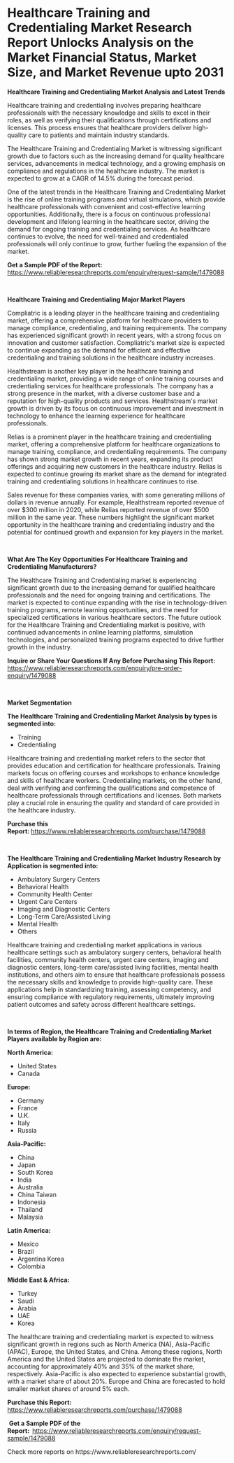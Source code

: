 <p><h1>Healthcare Training and Credentialing Market Research Report Unlocks Analysis on the Market Financial Status, Market Size, and Market Revenue upto 2031</h1></p><p><strong>Healthcare Training and Credentialing Market Analysis and Latest Trends</strong></p>
<p><p>Healthcare training and credentialing involves preparing healthcare professionals with the necessary knowledge and skills to excel in their roles, as well as verifying their qualifications through certifications and licenses. This process ensures that healthcare providers deliver high-quality care to patients and maintain industry standards.</p><p>The Healthcare Training and Credentialing Market is witnessing significant growth due to factors such as the increasing demand for quality healthcare services, advancements in medical technology, and a growing emphasis on compliance and regulations in the healthcare industry. The market is expected to grow at a CAGR of 14.5% during the forecast period.</p><p>One of the latest trends in the Healthcare Training and Credentialing Market is the rise of online training programs and virtual simulations, which provide healthcare professionals with convenient and cost-effective learning opportunities. Additionally, there is a focus on continuous professional development and lifelong learning in the healthcare sector, driving the demand for ongoing training and credentialing services. As healthcare continues to evolve, the need for well-trained and credentialed professionals will only continue to grow, further fueling the expansion of the market.</p></p>
<p><strong>Get a Sample PDF of the Report:&nbsp;</strong> <a href="https://www.reliableresearchreports.com/enquiry/request-sample/1479088">https://www.reliableresearchreports.com/enquiry/request-sample/1479088</a></p>
<p>&nbsp;</p>
<p><strong>Healthcare Training and Credentialing Major Market Players</strong></p>
<p><p>Compliatric is a leading player in the healthcare training and credentialing market, offering a comprehensive platform for healthcare providers to manage compliance, credentialing, and training requirements. The company has experienced significant growth in recent years, with a strong focus on innovation and customer satisfaction. Compliatric's market size is expected to continue expanding as the demand for efficient and effective credentialing and training solutions in the healthcare industry increases.</p><p>Healthstream is another key player in the healthcare training and credentialing market, providing a wide range of online training courses and credentialing services for healthcare professionals. The company has a strong presence in the market, with a diverse customer base and a reputation for high-quality products and services. Healthstream's market growth is driven by its focus on continuous improvement and investment in technology to enhance the learning experience for healthcare professionals.</p><p>Relias is a prominent player in the healthcare training and credentialing market, offering a comprehensive platform for healthcare organizations to manage training, compliance, and credentialing requirements. The company has shown strong market growth in recent years, expanding its product offerings and acquiring new customers in the healthcare industry. Relias is expected to continue growing its market share as the demand for integrated training and credentialing solutions in healthcare continues to rise.</p><p>Sales revenue for these companies varies, with some generating millions of dollars in revenue annually. For example, Healthstream reported revenue of over $300 million in 2020, while Relias reported revenue of over $500 million in the same year. These numbers highlight the significant market opportunity in the healthcare training and credentialing industry and the potential for continued growth and expansion for key players in the market.</p></p>
<p>&nbsp;</p>
<p><strong>What Are The Key Opportunities For Healthcare Training and Credentialing Manufacturers?</strong></p>
<p><p>The Healthcare Training and Credentialing market is experiencing significant growth due to the increasing demand for qualified healthcare professionals and the need for ongoing training and certifications. The market is expected to continue expanding with the rise in technology-driven training programs, remote learning opportunities, and the need for specialized certifications in various healthcare sectors. The future outlook for the Healthcare Training and Credentialing market is positive, with continued advancements in online learning platforms, simulation technologies, and personalized training programs expected to drive further growth in the industry.</p></p>
<p><strong>Inquire or Share Your Questions If Any Before Purchasing This Report:</strong> <a href="https://www.reliableresearchreports.com/enquiry/pre-order-enquiry/1479088">https://www.reliableresearchreports.com/enquiry/pre-order-enquiry/1479088</a></p>
<p>&nbsp;</p>
<p><strong>Market Segmentation</strong></p>
<p><strong>The Healthcare Training and Credentialing Market Analysis by types is segmented into:</strong></p>
<p><ul><li>Training</li><li>Credentialing</li></ul></p>
<p><p>Healthcare training and credentialing market refers to the sector that provides education and certification for healthcare professionals. Training markets focus on offering courses and workshops to enhance knowledge and skills of healthcare workers. Credentialing markets, on the other hand, deal with verifying and confirming the qualifications and competence of healthcare professionals through certifications and licenses. Both markets play a crucial role in ensuring the quality and standard of care provided in the healthcare industry.</p></p>
<p><strong>Purchase this Report:&nbsp;</strong><a href="https://www.reliableresearchreports.com/purchase/1479088">https://www.reliableresearchreports.com/purchase/1479088</a></p>
<p>&nbsp;</p>
<p><strong>The Healthcare Training and Credentialing Market Industry Research by Application is segmented into:</strong></p>
<p><ul><li>Ambulatory Surgery Centers</li><li>Behavioral Health</li><li>Community Health Center</li><li>Urgent Care Centers</li><li>Imaging and Diagnostic Centers</li><li>Long-Term Care/Assisted Living</li><li>Mental Health</li><li>Others</li></ul></p>
<p><p>Healthcare training and credentialing market applications in various healthcare settings such as ambulatory surgery centers, behavioral health facilities, community health centers, urgent care centers, imaging and diagnostic centers, long-term care/assisted living facilities, mental health institutions, and others aim to ensure that healthcare professionals possess the necessary skills and knowledge to provide high-quality care. These applications help in standardizing training, assessing competency, and ensuring compliance with regulatory requirements, ultimately improving patient outcomes and safety across different healthcare settings.</p></p>
<p>&nbsp;</p>
<p><strong>In terms of Region, the Healthcare Training and Credentialing Market Players available by Region are:</strong></p>
<p>
    <p> <strong> North America: </strong>
        <ul>
            <li>United States</li>
            <li>Canada</li>
        </ul>
        </p> 
    <p> <strong> Europe: </strong>
        <ul>
            <li>Germany</li>
            <li>France</li>
            <li>U.K.</li>
            <li>Italy</li>
            <li>Russia</li>
        </ul>
        </p> 
    <p> <strong> Asia-Pacific: </strong>
        <ul>
            <li>China</li>
            <li>Japan</li>
            <li>South Korea</li>
            <li>India</li>
            <li>Australia</li>
            <li>China Taiwan</li>
            <li>Indonesia</li>
            <li>Thailand</li>
            <li>Malaysia</li>
        </ul>
        </p> 
    <p> <strong> Latin America: </strong>
        <ul>
            <li>Mexico</li>
            <li>Brazil</li>
            <li>Argentina Korea</li>
            <li>Colombia</li>
        </ul>
        </p> 
    <p> <strong> Middle East & Africa: </strong>
        <ul>
            <li>Turkey</li>
            <li>Saudi</li>
            <li>Arabia</li>
            <li>UAE</li>
            <li>Korea</li>
        </ul>
    </p>
    </p>
<p><p>The healthcare training and credentialing market is expected to witness significant growth in regions such as North America (NA), Asia-Pacific (APAC), Europe, the United States, and China. Among these regions, North America and the United States are projected to dominate the market, accounting for approximately 40% and 35% of the market share, respectively. Asia-Pacific is also expected to experience substantial growth, with a market share of about 20%. Europe and China are forecasted to hold smaller market shares of around 5% each.</p></p>
<p><strong>Purchase this Report: </strong><a href="https://www.reliableresearchreports.com/purchase/1479088">https://www.reliableresearchreports.com/purchase/1479088</a></p>
<p>&nbsp;<strong>Get a Sample PDF of the Report:&nbsp;&nbsp;</strong><a href="https://www.reliableresearchreports.com/enquiry/request-sample/1479088">https://www.reliableresearchreports.com/enquiry/request-sample/1479088</a></p>
<p><strong></strong></p>
<p>Check more reports on https://www.reliableresearchreports.com/</p>